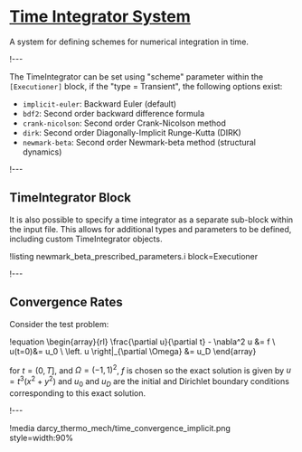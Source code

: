 # [Time Integrator System](syntax/Executioner/TimeIntegrator/index.md)

A system for defining schemes for numerical integration in time.

!---


The TimeIntegrator can be set using "scheme" parameter within the `[Executioner]` block, if
the "type = Transient", the following options exist:

- `implicit-euler`: Backward Euler (default)
- `bdf2`: Second order backward difference formula
- `crank-nicolson`: Second order Crank-Nicolson method
- `dirk`: Second order Diagonally-Implicit Runge-Kutta (DIRK)
- `newmark-beta`: Second order Newmark-beta method (structural dynamics)

!---

## TimeIntegrator Block

It is also possible to specify a time integrator as a separate sub-block within the input file.
This allows for additional types and parameters to be defined, including custom TimeIntegrator
objects.

!listing newmark_beta_prescribed_parameters.i block=Executioner

!---

## Convergence Rates

Consider the test problem:

!equation
\begin{array}{rl}
\frac{\partial u}{\partial t} - \nabla^2 u &= f
\\
u(t=0)&= u_0
\\
\left. u \right|_{\partial \Omega} &= u_D
\end{array}

for $t=(0,T]$, and $\Omega=(-1,1)^2$, $f$ is chosen so the exact solution is given by
$u = t^3 (x^2 + y^2)$ and $u_0$ and $u_D$ are the initial and Dirichlet boundary conditions
corresponding to this exact solution.

!---

!media darcy_thermo_mech/time_convergence_implicit.png style=width:90%

